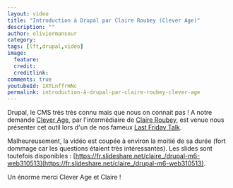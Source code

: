 ```yaml
---
layout: video
title: "Introduction à Drupal par Claire Roubey (Clever Age)"
description: ""
author: oliviermansour 
category: 
tags: [lft,drupal,video]
image:
  feature: 
  credit: 
  creditlink: 
comments: true  
youtubeId: 1XTLnffrHNc
permalink: introduction-à-drupal-par-claire-roubey-clever-age
---
```


Drupal, le CMS très très connu mais que nous on connait pas ! A notre demande [Clever Age](https://fr.clever-age.com/societe/agences/lyon/), par l'intermédiaire de [Claire Roubey](https://twitter.com/kalis1), est venue nous présenter cet outil lors d'un de nos fameux [Last Friday Talk](/tags/#lft).

Malheureusement, la vidéo est coupée à environ la moitié de sa durée (fort dommage car les questions étaient très intéressantes). Les slides sont toutefois disponibles : [https://fr.slideshare.net/claire_/drupal-m6-web310513](https://fr.slideshare.net/claire_/drupal-m6-web310513).

Un énorme merci Clever Age et Claire !
